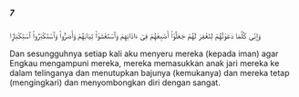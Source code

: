 ##### 7

<span class="ayah">وَإِنِّى كُلَّمَا دَعَوْتُهُمْ لِتَغْفِرَ لَهُمْ جَعَلُوٓا۟ أَصَٰبِعَهُمْ فِىٓ ءَاذَانِهِمْ وَٱسْتَغْشَوْا۟ ثِيَابَهُمْ وَأَصَرُّوا۟ وَٱسْتَكْبَرُوا۟ ٱسْتِكْبَارًۭا</span>

<span class="ayah_translation">Dan sesungguhnya setiap kali aku menyeru mereka (kepada iman) agar Engkau mengampuni mereka, mereka memasukkan anak jari mereka ke dalam telinganya dan menutupkan bajunya (kemukanya) dan mereka tetap (mengingkari) dan menyombongkan diri dengan sangat.</span>
